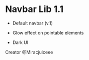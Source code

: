 # Navbar Lib 1.1

- Default navbar (v.1)
+ Glow effect on pointable elements
* Dark UI


Creator @Miracjuiceee
